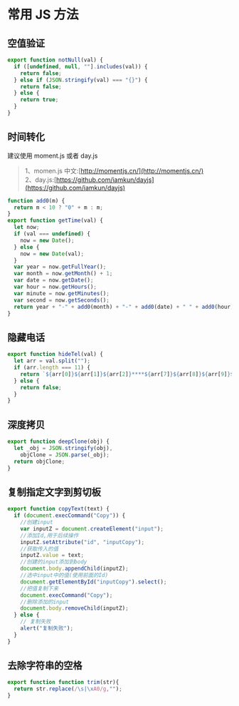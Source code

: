 # 常用 JS 方法

## 空值验证

```js
export function notNull(val) {
  if ([undefined, null, ""].includes(val)) {
    return false;
  } else if (JSON.stringify(val) === "{}") {
    return false;
  } else {
    return true;
  }
}
```

## 时间转化

建议使用 moment.js 或者 day.js

> 1、momen.js 中文:[http://momentjs.cn/](http://momentjs.cn/)  
> 2、day.js:[https://github.com/iamkun/dayjs](https://github.com/iamkun/dayjs)

```js
function add0(m) {
  return m < 10 ? "0" + m : m;
}
export function getTime(val) {
  let now;
  if (val === undefined) {
    now = new Date();
  } else {
    now = new Date(val);
  }
  var year = now.getFullYear();
  var month = now.getMonth() + 1;
  var date = now.getDate();
  var hour = now.getHours();
  var minute = now.getMinutes();
  var second = now.getSeconds();
  return year + "-" + add0(month) + "-" + add0(date) + " " + add0(hour) + ":" + add0(minute) + ":" + add0(second);
}
```

## 隐藏电话

```js
export function hideTel(val) {
  let arr = val.split("");
  if (arr.length === 11) {
    return `${arr[0]}${arr[1]}${arr[2]}****${arr[7]}${arr[8]}${arr[9]}${arr[10]}`;
  } else {
    return false;
  }
}
```

## 深度拷贝

```js
export function deepClone(obj) {
  let _obj = JSON.stringify(obj),
    objClone = JSON.parse(_obj);
  return objClone;
}
```

## 复制指定文字到剪切板

```js
export function copyText(text) {
  if (document.execCommand("Copy")) {
    //创建input
    var inputZ = document.createElement("input");
    //添加Id,用于后续操作
    inputZ.setAttribute("id", "inputCopy");
    //获取传入的值
    inputZ.value = text;
    //创建的input添加到body
    document.body.appendChild(inputZ);
    //选中input中的值(使用前面的Id)
    document.getElementById("inputCopy").select();
    //把值复制下来
    document.execCommand("Copy");
    //删除添加的input
    document.body.removeChild(inputZ);
  } else {
    // 复制失败
    alert("复制失败");
  }
}
```

## 去除字符串的空格

```js
export function function trim(str){
  return str.replace(/\s|\xA0/g,"");
}
```
